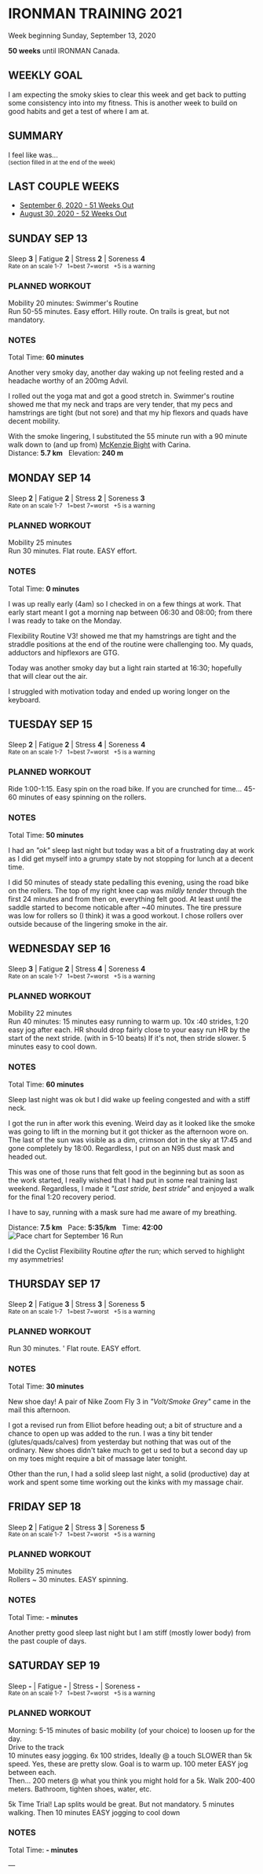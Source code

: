 # IRONMAN TRAINING 2021
Week beginning Sunday, September 13, 2020

**50 weeks** until IRONMAN Canada.

## WEEKLY GOAL
I am expecting the smoky skies to clear this week and get back 
to putting some consistency into into my fitness.  This is 
another week to build on good habits and get a test of where 
I am at.

## SUMMARY
I feel like was...  <!--OVERTRAINING|ON THE EDGE|STAYING CONSISTENT|LAGGING A BIT-->  
<sup>(section filled in at the end of the week)</sup>

## LAST COUPLE WEEKS
<ul class="iconlist">
<li class="page"><a href="ironman2021-51weeksout">September 6, 2020 - 51 Weeks Out</a></li>
<li class="page"><a href="ironman2021-52weeksout">August 30, 2020 - 52 Weeks Out</a></li>
</ul>

<!---->
## SUNDAY SEP 13
Sleep **3** | Fatigue **2** | Stress **2** | Soreness **4** 
<sup><br />Rate on an scale 1-7 &nbsp; 1=best 7=worst &nbsp; +5 is a warning</sup>

### PLANNED WORKOUT
Mobility 20 minutes: Swimmer's Routine  
Run 50-55 minutes. Easy effort. Hilly route. On trails is great, but not mandatory.

### NOTES
Total Time: **60 minutes**

Another very smoky day, another day waking up not feeling rested and a headache worthy of an 200mg Advil.

I rolled out the yoga mat and got a good stretch in.  Swimmer's routine showed me that my neck and traps are very tender, that my pecs and hamstrings are tight (but not sore) and that my hip flexors and quads have decent mobility.

With the smoke lingering, I substituted the 55 minute run with a 90 minute walk down to (and up from)
[McKenzie Bight](/pictures/victoria/mckenzie-bight "McKenzie Bight") with Carina.  
Distance: **5.7 km** &nbsp; Elevation: **240 m**

<!---->
## MONDAY SEP 14
Sleep **2** | Fatigue **2** | Stress **2** | Soreness **3** 
<sup><br />Rate on an scale 1-7 &nbsp; 1=best 7=worst &nbsp; +5 is a warning</sup>

### PLANNED WORKOUT
Mobility 25 minutes  
Run 30 minutes. Flat route. EASY effort.

### NOTES
Total Time: **0 minutes**

I was up really early (4am) so I checked in on a few things at work.  That early start meant I got a morning nap between 06:30 and 08:00; from there I was ready to take on the Monday.

Flexibility Routine V3! showed me that my hamstrings are tight and the straddle positions at the end of the routine were challenging too.  My quads, adductors and hipflexors are GTG.

Today was another smoky day but a light rain started at 16:30; hopefully that will clear out the air.

I struggled with motivation today and ended up woring longer on the keyboard.
<!---->
## TUESDAY SEP 15
Sleep **2** | Fatigue **2** | Stress **4** | Soreness **4** 
<sup><br />Rate on an scale 1-7 &nbsp; 1=best 7=worst &nbsp; +5 is a warning</sup>

### PLANNED WORKOUT
Ride 1:00-1:15. Easy spin on the road bike. If you are crunched for time... 45-60 minutes of easy spinning on the rollers. 

### NOTES
Total Time: **50 minutes**

I had an _"ok"_ sleep last night but today was a bit of a frustrating day at work as I did get myself into a grumpy state by not stopping for lunch at a decent time.

I did 50 minutes of steady state pedalling this evening, using the road bike on the rollers.  The top of my right knee cap was _mildly tender_ through the first 24 minutes and from then on, everything felt good.  At least until the saddle started to become noticable after ~40 minutes. The tire pressure was low for rollers so (I think) it was a good workout. I chose rollers over outside because of the lingering smoke in the air.


<!---->
## WEDNESDAY SEP 16
Sleep **3** | Fatigue **2** | Stress **4** | Soreness **4** 
<sup><br />Rate on an scale 1-7 &nbsp; 1=best 7=worst &nbsp; +5 is a warning</sup>

### PLANNED WORKOUT
Mobility 22 minutes  
Run 40 minutes: 15 minutes easy running to warm up. 10x :40 strides, 1:20 easy jog after each. HR should drop fairly close to your easy run HR by the start of the next stride. (with in 5-10 beats) If it's not, then stride slower. 5 minutes easy to cool down.

### NOTES
Total Time: **60 minutes**

Sleep last night was ok but I did wake up feeling congested and with a stiff neck.

I got the run in after work this evening.  Weird day as it looked like the smoke was going to lift in the morning but it got thicker as the afternoon wore on.  The last of the sun was visible as a dim, crimson dot in the sky at 17:45 and gone completely by 18:00.  Regardless, I put on an N95 dust mask and headed out.
<!---->
This was one of those runs that felt good in the beginning but 
as soon as the work started, I really wished that I had put in 
some real training last weekend.  Regardless, I made it _"Last 
stride, best stride"_ and enjoyed a walk for the final 1:20 
recovery period.

I have to say, running with a mask sure had me aware of my 
breathing.

Distance: **7.5 km** &nbsp; Pace: **5:35/km** &nbsp; Time: **42:00**
![Pace chart for September 16 Run](/assets/png/IMG_2809.png)

I did the Cyclist Flexibility Routine _after_ the run; which 
served to highlight my asymmetries!
<!---->
## THURSDAY SEP 17
Sleep **2** | Fatigue **3** | Stress **3** | Soreness **5** 
<sup><br />Rate on an scale 1-7 &nbsp; 1=best 7=worst &nbsp; +5 is a warning</sup>

### PLANNED WORKOUT
Run 30 minutes. ' Flat route. EASY effort.

### NOTES
Total Time: **30 minutes**

New shoe day!  A pair of Nike Zoom Fly 3 in _"Volt/Smoke Grey"_ came in the mail this afternoon.

I got a revised run from Elliot before heading out; a bit of structure and a chance to open up was added to the run.  I was a tiny bit tender (glutes/quads/calves) from yesterday but nothing  that was out of the ordinary.  New shoes didn't take much to get u sed to but a second day up on my toes might require a bit of massage later tonight.

Other than the run, I had a solid sleep last night, a solid (productive) day at work and spent some time working out the kinks with my massage chair.  

<!---->
## FRIDAY SEP 18
Sleep **2** | Fatigue **2** | Stress **3** | Soreness **5** 
<sup><br />Rate on an scale 1-7 &nbsp; 1=best 7=worst &nbsp; +5 is a warning</sup>

### PLANNED WORKOUT
Mobility 25 minutes  
Rollers ~ 30 minutes. EASY spinning.

### NOTES
Total Time: **- minutes**

Another pretty good sleep last night but I am stiff (mostly lower body) from the past couple of days.


<!---->
## SATURDAY SEP 19
Sleep **-** | Fatigue **-** | Stress **-** | Soreness **-** 
<sup><br />Rate on an scale 1-7 &nbsp; 1=best 7=worst &nbsp; +5 is a warning</sup>

### PLANNED WORKOUT
Morning: 5-15 minutes of basic mobility (of your choice) to loosen up for the day.  
Drive to the track   
10 minutes easy jogging. 6x 100 strides, Ideally @ a touch SLOWER than 5k speed. Yes, these are pretty slow. Goal is to warm up. 100 meter EASY jog between each.  
Then... 200 meters @ what you think you might hold for a 5k. Walk 200-400 meters. Bathroom, tighten shoes, water, etc.
 
5k Time Trial! Lap splits would be great. But not mandatory. 
5 minutes walking. Then 10 minutes EASY jogging to cool down

### NOTES
Total Time: **- minutes**

&mdash; 


<!---->
